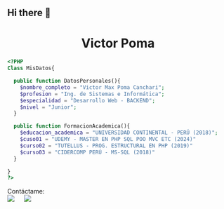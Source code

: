 ## Hi there 👋

<h1 align="center">
  <b>Victor Poma</b>
</h1>

```php
<?PHP
Class MisDatos{

  public function DatosPersonales(){
    $nombre_completo = "Victor Max Poma Canchari";
    $profesion = "Ing. de Sistemas e Informática";
    $especialidad = "Desarrollo Web - BACKEND";
    $nivel = "Junior";
  }

  public function FormacionAcademica(){
    $educacion_academica = "UNIVERSIDAD CONTINENTAL - PERÚ (2018)";
    $cuso01 = "UDEMY - MASTER EN PHP SQL POO MVC ETC (2024)"
    $curso02 = "TUTELLUS - PROG. ESTRUCTURAL EN PHP (2019)"
    $curso03 = "CIDERCOMP PERÚ - MS-SQL (2018)"
  }

}
?>
```
<p>Contáctame:
<br>
<a target="_blank" href="https://www.linkedin.com/in/victor-max-poma-canchari-ba5841268/"><img src="https://img.shields.io/badge/-LinkedIn-0077B5?style=for-the-badge&logo=Linkedin&logoColor=white"></img></a>
&emsp;
<a target="_blank" href="mailto:victor.pc.xd@gmail.com"
><img src="https://img.shields.io/badge/-Gmail-D14836?style=for-the-badge&logo=Gmail&logoColor=white"></img></a>
&emsp;
<br>
</p>

<!--
**VPoma/Vpoma** is a ✨ _special_ ✨ repository because its `README.md` (this file) appears on your GitHub profile.

Here are some ideas to get you started:

- 🔭 I’m currently working on ...
- 🌱 I’m currently learning ...
- 👯 I’m looking to collaborate on ...
- 🤔 I’m looking for help with ...
- 💬 Ask me about ...
- 📫 How to reach me: ...
- 😄 Pronouns: ...
- ⚡ Fun fact: ...
-->
